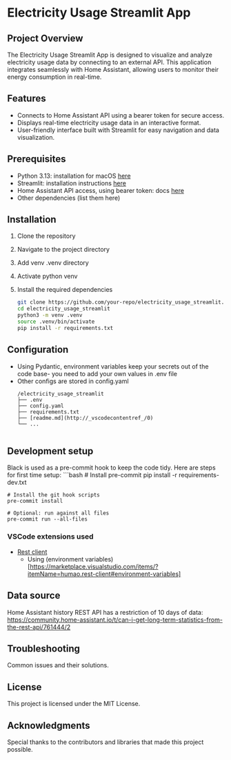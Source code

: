 # Electricity Usage Streamlit App

## Project Overview
The Electricity Usage Streamlit App is designed to visualize and analyze electricity usage data by connecting to an external API. This application integrates seamlessly with Home Assistant, allowing users to monitor their energy consumption in real-time.

## Features
- Connects to Home Assistant API using a bearer token for secure access.
- Displays real-time electricity usage data in an interactive format.
- User-friendly interface built with Streamlit for easy navigation and data visualization.

## Prerequisites
- Python 3.13: installation for macOS [here](https://www.python.org/downloads/macos/)
- Streamlit: installation instructions [here](https://docs.streamlit.io/get-started/installation/command-line)
- Home Assistant API access, using bearer token: docs [here](https://developers.home-assistant.io/docs/api/rest)
- Other dependencies (list them here)

## Installation
1. Clone the repository
2. Navigate to the project directory
3. Add venv .venv directory
4. Activate python venv
5. Install the required dependencies

    ```bash
    git clone https://github.com/your-repo/electricity_usage_streamlit.git
    cd electricity_usage_streamlit
    python3 -m venv .venv
    source .venv/bin/activate
    pip install -r requirements.txt
    ```

## Configuration
* Using Pydantic, environment variables keep your secrets out of the code base- you need to add  your own values in .env file
* Other configs are stored in config.yaml
    ```text
    /electricity_usage_streamlit
    ├── .env
    ├── config.yaml
    ├── requirements.txt
    ├── [readme.md](http://_vscodecontentref_/0)
    └── ...


## Development setup
Black is used as a pre-commit hook to keep the code tidy.  Here are steps for first time setup:
    ```bash
    # Install pre-commit
    pip install -r requirements-dev.txt

    # Install the git hook scripts
    pre-commit install

    # Optional: run against all files
    pre-commit run --all-files

### VSCode extensions used
* [Rest client](https://marketplace.visualstudio.com/items/?itemName=humao.rest-client)
  * Using (environment variables)[https://marketplace.visualstudio.com/items/?itemName=humao.rest-client#environment-variables]


## Data source
Home Assistant history REST API has a restriction of 10 days of data:
https://community.home-assistant.io/t/can-i-get-long-term-statistics-from-the-rest-api/761444/2


## Troubleshooting
Common issues and their solutions.

## License
This project is licensed under the MIT License.

## Acknowledgments
Special thanks to the contributors and libraries that made this project possible.